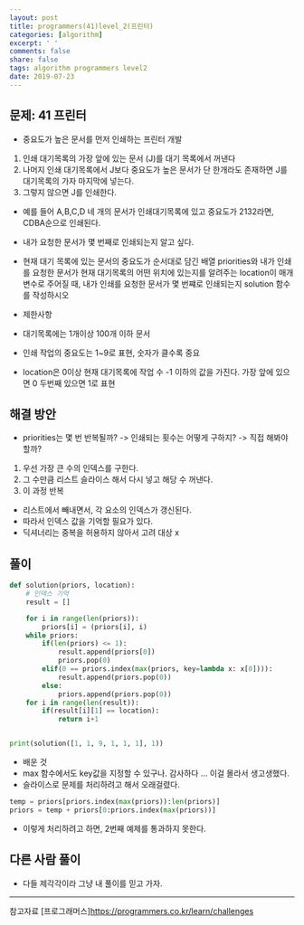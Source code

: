 ```yaml
---
layout: post
title: programmers(41)level_2(프린터)
categories: [algorithm]
excerpt: ' '
comments: false
share: false
tags: algorithm programmers level2
date: 2019-07-23
---
```


## 문제: 41 프린터

- 중요도가 높은 문서를 먼저 인쇄하는 프린터 개발

1. 인쇄 대기목록의 가장 앞에 있는 문서 (J)를 대기 목록에서 꺼낸다
2. 나머지 인쇄 대기목록에서 J보다 중요도가 높은 문서가 단 한개라도 존재하면 J를 대기목록의 가자 마지막에 넣는다.
3. 그렇지 않으면 J를 인쇄한다.

- 예를 들어 A,B,C,D 네 개의 문서가 인쇄대기목록에 있고 중요도가 2132라면, CDBA순으로 인쇄된다.
- 내가 요청한 문서가 몇 번째로 인쇄되는지 알고 싶다.
- 현재 대기 목록에 있는 문서의 중요도가 순서대로 담긴 배열 priorities와 내가 인쇄를 요청한 문서가 현재 대기목록의 어떤 위치에 있는지를 알려주는 location이 매개변수로 주어질 때, 내가 인쇄를 요청한 문서가 몇 번쨰로 인쇄되는지 solution 함수를 작성하시오

- 제한사항
- 대기목록에는 1개이상 100개 이하 문서
- 인쇄 작업의 중요도는 1~9로 표현, 숫자가 클수록 중요
- location은 0이상 현재 대기목록에 작업 수 -1 이하의 값을 가진다. 가장 앞에 있으면 0 두번째 있으면 1로 표현

## 해결 방안

- priorities는 몇 번 반복될까? -> 인쇄되는 횟수는 어떻게 구하지? -> 직접 해봐야 할까?

1. 우선 가장 큰 수의 인덱스를 구한다.
2. 그 수만큼 리스트 슬라이스 해서 다시 넣고 해당 수 꺼낸다.
3. 이 과정 반복

- 리스트에서 빼내면서, 각 요소의 인덱스가 갱신된다.
- 따라서 인덱스 값을 기억할 필요가 있다.
- 딕셔너리는 중복을 허용하지 않아서 고려 대상 x

## 풀이

```python
def solution(priors, location):
    # 인덱스 기억
    result = []

    for i in range(len(priors)):
        priors[i] = (priors[i], i)
    while priors:
        if(len(priors) <= 1):
            result.append(priors[0])
            priors.pop(0)
        elif(0 == priors.index(max(priors, key=lambda x: x[0]))):
            result.append(priors.pop(0))
        else:
            priors.append(priors.pop(0))
    for i in range(len(result)):
        if(result[i][1] == location):
            return i+1


print(solution([1, 1, 9, 1, 1, 1], 1))

```

- 배운 것
- max 함수에서도 key값을 지정할 수 있구나. 감사하다 ... 이걸 몰라서 생고생했다.
- 슬라이스로 문제를 처리하려고 해서 오래걸렸다.

```python
temp = priors[priors.index(max(priors)):len(priors)]
priors = temp + priors[0:priors.index(max(priors))]
```

- 이렇게 처리하려고 하면, 2번째 예제를 통과하지 못한다.

## 다른 사람 풀이

- 다들 제각각이라 그냥 내 풀이를 믿고 가자.

---

참고자료
[프로그래머스]<https://programmers.co.kr/learn/challenges>
